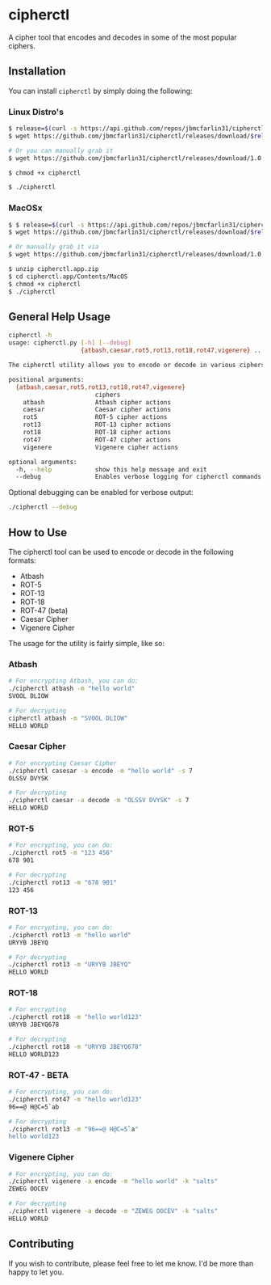 # cipherctl
A cipher tool that encodes and decodes in some of the most popular ciphers.

## Installation

You can install `cipherctl` by simply doing the following:

### Linux Distro's
```bash
$ release=$(curl -s https://api.github.com/repos/jbmcfarlin31/cipherctl/releases/latest | grep "browser_download_url.*zip" | cut -d '"' -f 4 | cut -d "/" -f 8)
$ wget https://github.com/jbmcfarlin31/cipherctl/releases/download/$release/cipherctl

# Or you can manually grab it
$ wget https://github.com/jbmcfarlin31/cipherctl/releases/download/1.0.0/cipherctl

$ chmod +x cipherctl

$ ./cipherctl
```

### MacOSx
```bash
$ $ release=$(curl -s https://api.github.com/repos/jbmcfarlin31/cipherctl/releases/latest | grep "browser_download_url.*zip" | cut -d '"' -f 4 | cut -d "/" -f 8)
$ wget https://github.com/jbmcfarlin31/cipherctl/releases/download/$release/cipherctl.app.zip

# Or manually grab it via
$ wget https://github.com/jbmcfarlin31/cipherctl/releases/download/1.0.0/cipherctl.app.zip

$ unzip cipherctl.app.zip
$ cd cipherctl.app/Contents/MacOS
$ chmod +x cipherctl
$ ./cipherctl
```

<!--### Windows - NOT TESTED YET
```
// using powershell
C:\Temp> wget https://github.com/jbmcfarlin31/cipherctl/releases/download/1.0.0/cipherctl
C:\Temp> python cipherctl
```
-->

## General Help Usage
```bash
cipherctl -h
usage: cipherctl.py [-h] [--debug]
                    {atbash,caesar,rot5,rot13,rot18,rot47,vigenere} ...

The cipherctl utility allows you to encode or decode in various ciphers

positional arguments:
  {atbash,caesar,rot5,rot13,rot18,rot47,vigenere}
                        ciphers
    atbash              Atbash cipher actions
    caesar              Caesar cipher actions
    rot5                ROT-5 cipher actions
    rot13               ROT-13 cipher actions
    rot18               ROT-18 cipher actions
    rot47               ROT-47 cipher actions
    vigenere            Vigenere cipher actions

optional arguments:
  -h, --help            show this help message and exit
  --debug               Enables verbose logging for cipherctl commands
```

Optional debugging can be enabled for verbose output:
```bash
./cipherctl --debug
```

## How to Use 
The cipherctl tool can be used to encode or decode in the following formats:
- Atbash
- ROT-5
- ROT-13
- ROT-18
- ROT-47 (beta)
- Caesar Cipher
- Vigenere Cipher

The usage for the utility is fairly simple, like so:
### Atbash
```bash
# For encrypting Atbash, you can do:
./cipherctl atbash -m "hello world"
SVOOL DLIOW

# For decrypting
cipherctl atbash -m "SVOOL DLIOW"
HELLO WORLD
```

### Caesar Cipher
```bash
# For encrypting Caesar Cipher
./cipherctl casesar -a encode -m "hello world" -s 7
OLSSV DVYSK

# For decrypting
./cipherctl caesar -a decode -m "OLSSV DVYSK" -s 7
HELLO WORLD
```

### ROT-5
```bash
# For encrypting, you can do:
./cipherctl rot5 -m "123 456"
678 901

# For decrypting
./cipherctl rot13 -m "678 901"
123 456
```

### ROT-13
```bash
# For encrypting, you can do:
./cipherctl rot13 -m "hello world"
URYYB JBEYQ

# For decrypting
./cipherctl rot13 -m "URYYB JBEYQ"
HELLO WORLD
```

### ROT-18
```bash
# For encrypting
./cipherctl rot18 -m "hello world123"
URYYB JBEYQ678

# For decrypting
./cipherctl rot18 -m "URYYB JBEYQ678"
HELLO WORLD123
```

### ROT-47 - BETA
```bash
# For encrypting, you can do:
./cipherctl rot47 -m "hello world123"
96==@ H@C=5`ab

# For decrypting
./cipherctl rot13 -m "96==@ H@C=5`a"
hello world123
```

### Vigenere Cipher
```bash
# For encrypting, you can do:
./cipherctl vigenere -a encode -m "hello world" -k "salts"
ZEWEG OOCEV

# For decrypting
./cipherctl vigenere -a decode -m "ZEWEG OOCEV" -k "salts"
HELLO WORLD
```

## Contributing
If you wish to contribute, please feel free to let me know. I'd be more than happy to let you.
